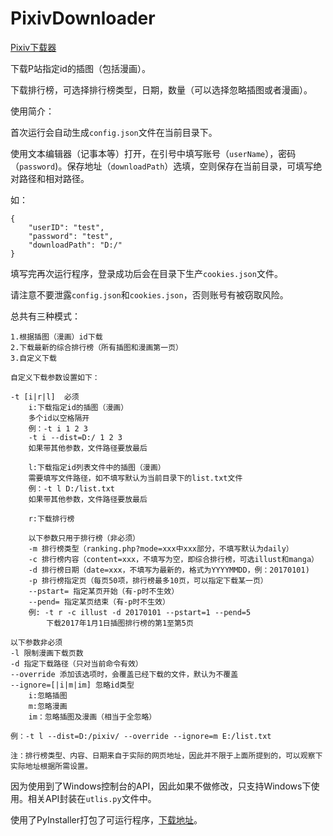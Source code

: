 # PixivDownloader
[Pixiv下载器](https://github.com/neveis/PixivDownloader/releases)

下载P站指定id的插图（包括漫画）。

下载排行榜，可选择排行榜类型，日期，数量（可以选择忽略插图或者漫画）。

使用简介：

首次运行会自动生成`config.json`文件在当前目录下。

使用文本编辑器（记事本等）打开，在引号中填写账号（`userName`），密码（`password`)。保存地址（`downloadPath`）选填，空则保存在当前目录，可填写绝对路径和相对路径。

如：
```
{
    "userID": "test",
    "password": "test",
    "downloadPath": "D:/"
}
```

填写完再次运行程序，登录成功后会在目录下生产`cookies.json`文件。

请注意不要泄露`config.json`和`cookies.json`，否则账号有被窃取风险。

总共有三种模式：

    1.根据插图（漫画）id下载
    2.下载最新的综合排行榜（所有插图和漫画第一页）
    3.自定义下载

```
自定义下载参数设置如下：

-t [i|r|l]  必须
    i:下载指定id的插图（漫画）
    多个id以空格隔开
    例：-t i 1 2 3
    -t i --dist=D:/ 1 2 3
    如果带其他参数，文件路径要放最后

    l:下载指定id列表文件中的插图（漫画）
    需要填写文件路径，如不填写默认为当前目录下的list.txt文件
    例：-t l D:/list.txt
    如果带其他参数，文件路径要放最后

    r:下载排行榜

    以下参数只用于排行榜（非必须）
    -m 排行榜类型（ranking.php?mode=xxx中xxx部分，不填写默认为daily）
    -c 排行榜内容（content=xxx，不填写为空，即综合排行榜，可选illust和manga）
    -d 排行榜日期（date=xxx，不填写为最新的，格式为YYYYMMDD，例：20170101)
    -p 排行榜指定页（每页50项，排行榜最多10页，可以指定下载某一页）
    --pstart= 指定某页开始（有-p时不生效）
    --pend= 指定某页结束（有-p时不生效）
    例: -t r -c illust -d 20170101 --pstart=1 --pend=5 
        下载2017年1月1日插图排行榜的第1至第5页

以下参数非必须
-l 限制漫画下载页数
-d 指定下载路径（只对当前命令有效）
--override 添加该选项时，会覆盖已经下载的文件，默认为不覆盖
--ignore=[|i|m|im] 忽略id类型
    i:忽略插图
    m:忽略漫画
    im：忽略插图及漫画（相当于全忽略）

例：-t l --dist=D:/pixiv/ --override --ignore=m E:/list.txt

注：排行榜类型、内容、日期来自于实际的网页地址，因此并不限于上面所提到的，可以观察下实际地址根据所需设置。
```

因为使用到了Windows控制台的API，因此如果不做修改，只支持Windows下使用。相关API封装在`utlis.py`文件中。

使用了PyInstaller打包了可运行程序，[下载地址](https://github.com/neveis/PixivDownloader/releases)。